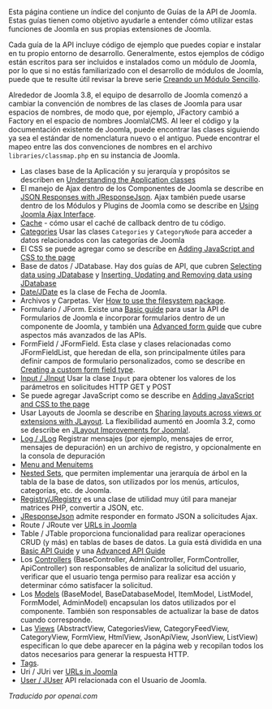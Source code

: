 <!-- Filename: API_Guides / Display title: Guías de API -->

Esta página contiene un índice del conjunto de Guías de la API de Joomla. Estas guías tienen como objetivo ayudarle a entender cómo utilizar estas funciones de Joomla en sus propias extensiones de Joomla.

Cada guía de la API incluye código de ejemplo que puedes copiar e instalar en tu propio entorno de desarrollo. Generalmente, estos ejemplos de código están escritos para ser incluidos e instalados como un módulo de Joomla, por lo que si no estás familiarizado con el desarrollo de módulos de Joomla, puede que te resulte útil revisar la breve serie [Creando un Módulo Sencillo](https://docs.joomla.org/Creating_a_simple_module).

Alrededor de Joomla 3.8, el equipo de desarrollo de Joomla comenzó a cambiar la convención de nombres de las clases de Joomla para usar espacios de nombres, de modo que, por ejemplo, JFactory cambió a Factory en el espacio de nombres Joomla\CMS. Al leer el código y la documentación existente de Joomla, puede encontrar las clases siguiendo ya sea el estándar de nomenclatura nuevo o el antiguo. Puede encontrar el mapeo entre las dos convenciones de nombres en el archivo `libraries/classmap.php` en su instancia de Joomla.

- Las clases base de la Aplicación y su jerarquía y propósitos se describen en [Understanding the Application classes](https://docs.joomla.org/J3.x:Understanding_the_Application_classes)
- El manejo de Ajax dentro de los Componentes de Joomla se describe en [JSON Responses with JResponseJson](https://docs.joomla.org/JSON_Responses_with_JResponseJson "JSON Responses with JResponseJson"). Ajax también puede usarse dentro de los Módulos y Plugins de Joomla como se describe en [Using Joomla Ajax Interface](https://docs.joomla.org/Using_Joomla_Ajax_Interface).
- [Cache](https://docs.joomla.org/Cache_Basic_API_Guide) - cómo usar el caché de callback dentro de tu código.
- [Categories](https://docs.joomla.org/Categories_and_CategoryNodes_API_Guide) Usar las clases `Categories` y `CategoryNode` para acceder a datos relacionados con las categorías de Joomla
- El CSS se puede agregar como se describe en [Adding JavaScript and CSS to the page](https://docs.joomla.org/Adding_JavaScript_and_CSS_to_the_page)
- Base de datos / JDatabase. Hay dos guías de API, que cubren [Selecting data using JDatabase](https://docs.joomla.org/Selecting_data_using_JDatabase "Selecting data using JDatabase") y [Inserting, Updating and Removing data using JDatabase](https://docs.joomla.org/Inserting,_Updating_and_Removing_data_using_JDatabase)
- [Date/JDate](https://docs.joomla.org/How_to_use_JDate) es la clase de Fecha de Joomla.
- Archivos y Carpetas. Ver [How to use the filesystem package](https://docs.joomla.org/How_to_use_the_filesystem_package).
- Formulario / JForm. Existe una [Basic guide](https://docs.joomla.org/Basic_form_guide "Basic form guide") para usar la API de Formularios de Joomla e incorporar formularios dentro de un componente de Joomla, y también una [Advanced form guide](https://docs.joomla.org/Advanced_form_guide) que cubre aspectos más avanzados de las APIs.
- FormField / JFormField. Esta clase y clases relacionadas como JFormFieldList, que heredan de ella, son principalmente útiles para definir campos de formulario personalizados, como se describe en [Creating a custom form field type](https://docs.joomla.org/Creating_a_custom_form_field_type).
- [Input / JInput](https://docs.joomla.org/Retrieving_request_data_using_JInput) Usar la clase `Input` para obtener los valores de los parámetros en solicitudes HTTP GET y POST
- Se puede agregar JavaScript como se describe en [Adding JavaScript and CSS to the page](https://docs.joomla.org/Adding_JavaScript_and_CSS_to_the_page)
- Usar Layouts de Joomla se describe en [Sharing layouts across views or extensions with JLayout](https://docs.joomla.org/J3.x:Sharing_layouts_across_views_or_extensions_with_JLayout "J3.x:Sharing layouts across views or extensions with JLayout"). La flexibilidad aumentó en Joomla 3.2, como se describe en [JLayout Improvements for Joomla!](https://docs.joomla.org/J3.x:JLayout_Improvements_for_Joomla!).
- [Log / JLog](https://docs.joomla.org/Using_JLog) Registrar mensajes (por ejemplo, mensajes de error, mensajes de depuración) en un archivo de registro, y opcionalmente en la consola de depuración
- [Menu and Menuitems](https://docs.joomla.org/Menu_and_Menuitems_API_Guide)
- [Nested Sets](https://docs.joomla.org/Using_nested_sets), que permiten implementar una jerarquía de árbol en la tabla de la base de datos, son utilizados por los menús, artículos, categorías, etc. de Joomla.
- [Registry/JRegistry](https://github.com/joomla-framework/registry) es una clase de utilidad muy útil para manejar matrices PHP, convertir a JSON, etc.
- [JResponseJson](https://docs.joomla.org/JSON_Responses_with_JResponseJson) admite responder en formato JSON a solicitudes Ajax.
- Route / JRoute ver [URLs in Joomla](https://docs.joomla.org/URLs_in_Joomla)
- Table / JTable proporciona funcionalidad para realizar operaciones CRUD (y más) en tablas de bases de datos. La guía está dividida en una [Basic API Guide](https://docs.joomla.org/Table_Basic_API_Guide "Table Basic API Guide") y una [Advanced API Guide](https://docs.joomla.org/Table_Advanced_API_Guide)
- Los [Controllers](https://docs.joomla.org/Controllers) (BaseController, AdminController, FormController, ApiController) son responsables de analizar la solicitud del usuario, verificar que el usuario tenga permiso para realizar esa acción y determinar cómo satisfacer la solicitud.
- Los [Models](https://docs.joomla.org/Models) (BaseModel, BaseDatabaseModel, ItemModel, ListModel, FormModel, AdminModel) encapsulan los datos utilizados por el componente. También son responsables de actualizar la base de datos cuando corresponde.
- Las [Views](https://docs.joomla.org/Views) (AbstractView, CategoriesView, CategoryFeedView, CategoryView, FormView, HtmlView, JsonApiView, JsonView, ListView) especifican lo que debe aparecer en la página web y recopilan todos los datos necesarios para generar la respuesta HTTP.
- [Tags](https://docs.joomla.org/Tags_API_Guide).
- Uri / JUri ver [URLs in Joomla](https://docs.joomla.org/URLs_in_Joomla)
- [User / JUser](https://docs.joomla.org/Accessing_the_current_user_object) API relacionada con el Usuario de Joomla.

*Traducido por openai.com*

